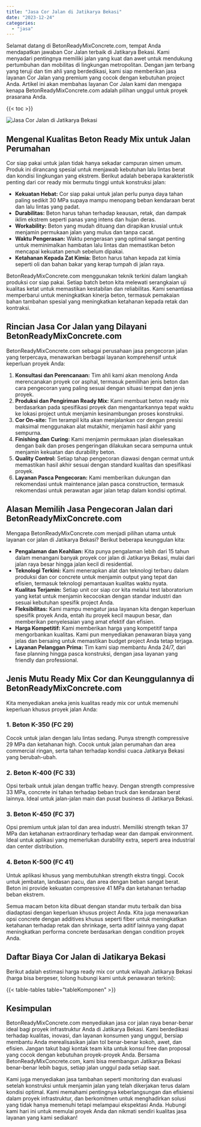 ```yaml
---
title: "Jasa Cor Jalan di Jatikarya Bekasi"
date: "2023-12-24"
categories: 
  - "jasa"
---
```


Selamat datang di BetonReadyMixConcrete.com, tempat Anda mendapatkan jawaban Cor Jalan terbaik di Jatikarya Bekasi. Kami menyadari pentingnya memiliki jalan yang kuat dan awet untuk mendukung pertumbuhan dan mobilitas di lingkungan metropolitan. Dengan jam terbang yang teruji dan tim ahli yang berdedikasi, kami siap memberikan jasa layanan Cor Jalan yang premium yang cocok dengan kebutuhan project Anda. Artikel ini akan membahas layanan Cor Jalan kami dan mengapa kenapa BetonReadyMixConcrete.com adalah pilihan unggul untuk proyek prasarana Anda.

{{< toc >}}

![Jasa Cor Jalan di Jatikarya Bekasi](https://betoncor8.github.io/cor/harga-beton-readymix-concrete%20(44).png)

## Mengenal Kualitas Beton Ready Mix untuk Jalan Perumahan

Cor siap pakai untuk jalan tidak hanya sekadar campuran simen umum. Produk ini dirancang spesial untuk menjawab kebutuhan lalu lintas berat dan kondisi lingkungan yang ekstrem. Berikut adalah beberapa karakteristik penting dari cor ready mix bermutu tinggi untuk konstruksi jalan:

- **Kekuatan Hebat:** Cor siap pakai untuk jalan perlu punya daya tahan paling sedikit 30 MPa supaya mampu menopang beban kendaraan berat dan lalu lintas yang padat.
- **Durabilitas:** Beton harus tahan terhadap keausan, retak, dan dampak iklim ekstrem seperti panas yang intens dan hujan deras.
- **Workability:** Beton yang mudah dituang dan dirapikan krusial untuk menjamin permukaan jalan yang mulus dan tanpa cacat.
- **Waktu Pengerasan:** Waktu pengerasan yang optimal sangat penting untuk meminimalkan hambatan lalu lintas dan memastikan beton mencapai kekuatan penuh sebelum dipakai.
- **Ketahanan Kepada Zat Kimia:** Beton harus tahan kepada zat kimia seperti oli dan bahan bakar yang kerap tumpah di jalan raya.

BetonReadyMixConcrete.com menggunakan teknik terkini dalam langkah produksi cor siap pakai. Setiap batch beton kita melewati serangkaian uji kualitas ketat untuk memastikan kestabilan dan reliabilitas. Kami senantiasa memperbarui untuk meningkatkan kinerja beton, termasuk pemakaian bahan tambahan spesial yang meningkatkan ketahanan kepada retak dan kontraksi.

## Rincian Jasa Cor Jalan yang Dilayani BetonReadyMixConcrete.com

BetonReadyMixConcrete.com sebagai perusahaan jasa pengecoran jalan yang terpercaya, menawarkan berbagai layanan komprehensif untuk keperluan proyek Anda:

1. **Konsultasi dan Perencanaan:** Tim ahli kami akan menolong Anda merencanakan proyek cor asphal, termasuk pemilihan jenis beton dan cara pengecoran yang paling sesuai dengan situasi tempat dan jenis proyek.
2. **Produksi dan Pengiriman Ready Mix:** Kami membuat beton ready mix berdasarkan pada spesifikasi proyek dan mengantarkannya tepat waktu ke lokasi project untuk menjamin kesinambungan proses konstruksi.
3. **Cor On-site:** Tim terampil kita akan menjalankan cor dengan presisi maksimal menggunakan alat mutakhir, menjamin hasil akhir yang sempurna.
4. **Finishing dan Curing:** Kami menjamin permukaan jalan diselesaikan dengan baik dan proses pengeringan dilakukan secara sempurna untuk menjamin kekuatan dan durability beton.
5. **Quality Control:** Setiap tahap pengecoran diawasi dengan cermat untuk memastikan hasil akhir sesuai dengan standard kualitas dan spesifikasi proyek.
6. **Layanan Pasca Pengecoran:** Kami memberikan dukungan dan rekomendasi untuk maintenance jalan pasca construction, termasuk rekomendasi untuk perawatan agar jalan tetap dalam kondisi optimal.

## Alasan Memilih Jasa Pengecoran Jalan dari BetonReadyMixConcrete.com

Mengapa BetonReadyMixConcrete.com menjadi pilihan utama untuk layanan cor jalan di Jatikarya Bekasi? Berikut beberapa keunggulan kita:

- **Pengalaman dan Keahlian:** Kita punya pengalaman lebih dari 15 tahun dalam menangani banyak proyek cor jalan di Jatikarya Bekasi, mulai dari jalan raya besar hingga jalan kecil di residential.
- **Teknologi Terkini:** Kami menerapkan alat dan teknologi terbaru dalam produksi dan cor concrete untuk menjamin output yang tepat dan efisien, termasuk teknologi pemantauan kualitas waktu nyata.
- **Kualitas Terjamin:** Setiap unit cor siap cor kita melalui test laboratorium yang ketat untuk menjamin kecocokan dengan standar industri dan sesuai kebutuhan spesifik project Anda.
- **Fleksibilitas:** Kami mampu mengatur jasa layanan kita dengan keperluan spesifik proyek Anda, entah itu proyek kecil maupun besar, dan memberikan penyelesaian yang amat efektif dan efisien.
- **Harga Kompetitif:** Kami memberikan harga yang kompetitif tanpa mengorbankan kualitas. Kami pun menyediakan penawaran biaya yang jelas dan bersaing untuk memastikan budget project Anda tetap terjaga.
- **Layanan Pelanggan Prima:** Tim kami siap membantu Anda 24/7, dari fase planning hingga pasca konstruksi, dengan jasa layanan yang friendly dan professional.

## Jenis Mutu Ready Mix Cor dan Keunggulannya di BetonReadyMixConcrete.com

Kita menyediakan aneka jenis kualitas ready mix cor untuk memenuhi keperluan khusus proyek jalan Anda:

### 1\. Beton K-350 (FC 29)

Cocok untuk jalan dengan lalu lintas sedang. Punya strength compressive 29 MPa dan ketahanan high. Cocok untuk jalan perumahan dan area commercial ringan, serta tahan terhadap kondisi cuaca Jatikarya Bekasi yang berubah-ubah.

### 2\. Beton K-400 (FC 33)

Opsi terbaik untuk jalan dengan traffic heavy. Dengan strength compressive 33 MPa, concrete ini tahan terhadap beban truck dan kendaraan berat lainnya. Ideal untuk jalan-jalan main dan pusat business di Jatikarya Bekasi.

### 3\. Beton K-450 (FC 37)

Opsi premium untuk jalan tol dan area industri. Memiliki strength tekan 37 MPa dan ketahanan extraordinary terhadap wear dan dampak environment. Ideal untuk aplikasi yang memerlukan durability extra, seperti area industrial dan center distribution.

### 4\. Beton K-500 (FC 41)

Untuk aplikasi khusus yang membutuhkan strength ekstra tinggi. Cocok untuk jembatan, landasan pacu, dan area dengan beban sangat berat. Beton ini provide kekuatan compressive 41 MPa dan ketahanan terhadap beban ekstrem.

Semua macam beton kita dibuat dengan standar mutu terbaik dan bisa diadaptasi dengan keperluan khusus project Anda. Kita juga menawarkan opsi concrete dengan additives khusus seperti fiber untuk meningkatkan ketahanan terhadap retak dan shrinkage, serta aditif lainnya yang dapat meningkatkan performa concrete berdasarkan dengan condition proyek Anda.

## Daftar Biaya Cor Jalan di Jatikarya Bekasi

Berikut adalah estimasi harga ready mix cor untuk wilayah Jatikarya Bekasi (harga bisa bergeser, tolong hubungi kami untuk penawaran terkini):

{{< table-tables table="tableKomponen" >}}

## Kesimpulan

BetonReadyMixConcrete.com menyediakan jasa cor jalan raya benar-benar ideal bagi proyek infrastruktur Anda di Jatikarya Bekasi. Kami berdedikasi terhadap kualitas, inovasi, dan layanan konsumen yang unggul, bersiap membantu Anda merealisasikan jalan tol benar-benar kokoh, awet, dan efisien. Jangan takut bagi kontak team kita untuk konsul free dan proposal yang cocok dengan kebutuhan proyek-proyek Anda. Bersama BetonReadyMixConcrete.com, kami bisa membangun Jatikarya Bekasi benar-benar lebih bagus, setiap jalan unggul pada setiap saat.

Kami juga menyediakan jasa tambahan seperti monitoring dan evaluasi setelah konstruksi untuk menjamin jalan yang telah dikerjakan terus dalam kondisi optimal. Kami memahami pentingnya keberlangsungan dan efisiensi dalam proyek infrastruktur, dan berkomitmen untuk menghadirkan solusi yang tidak hanya memenuhi tetapi melampaui ekspektasi Anda. Hubungi kami hari ini untuk memulai proyek Anda dan nikmati sendiri kualitas jasa layanan yang kami sediakan!
